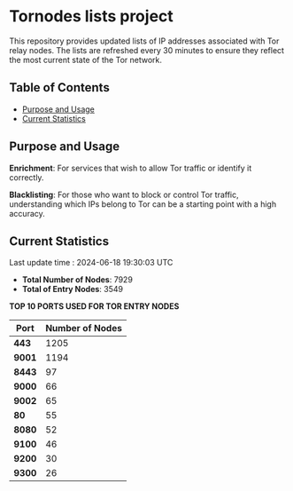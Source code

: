 # Tornodes lists project

This repository provides updated lists of IP addresses associated with Tor relay nodes. The lists are refreshed every 30 minutes to ensure they reflect the most current state of the Tor network.

## Table of Contents

- [Purpose and Usage](#purpose-and-usage)
- [Current Statistics](#current-statistics)


## Purpose and Usage

**Enrichment**: For services that wish to allow Tor traffic or identify it correctly.

**Blacklisting**: For those who want to block or control Tor traffic, understanding which IPs belong to Tor can be a starting point with a high accuracy.

## Current Statistics

Last update time : 2024-06-18 19:30:03 UTC

- **Total Number of Nodes**: 7929
- **Total of Entry Nodes**: 3549

**TOP 10 PORTS USED FOR TOR ENTRY NODES**

| **Port** | **Number of Nodes** |
|------|-----------------|
| **443**   | 1205  |
| **9001**   | 1194  |
| **8443**   | 97  |
| **9000**   | 66  |
| **9002**   | 65  |
| **80**   | 55  |
| **8080**   | 52  |
| **9100**   | 46  |
| **9200**   | 30  |
| **9300**   | 26  |

